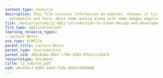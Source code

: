 ```yaml
---
content_type: resource
description: This file contains information on suburbs, changes in living and commuting,
  automobile and facts about home owning along with some images expalining the same.
file: /media/courses/11-001j-introduction-to-urban-design-and-development-spring-2006/e0c454cf8d8344e9f1da6b922d505b09_11_suburbs.pdf
file_type: application/pdf
learning_resource_types:
- Lecture Notes
ocw_type: OCWFile
parent_title: Lecture Notes
parent_type: CourseSection
parent_uid: d82c8a8a-46ef-1786-3d92-97ba1cc18af4
resourcetype: Document
title: 11_suburbs.pdf
uid: e0c454cf-8d83-44e9-f1da-6b922d505b09
---
```

